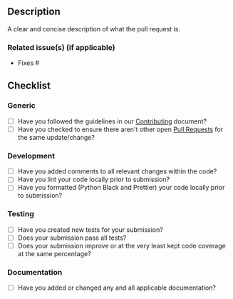 ## Description

A clear and concise description of what the pull request is.

### Related issue(s) (if applicable)

- Fixes #

## Checklist

### Generic

- [ ] Have you followed the guidelines in our [Contributing](https://github.com/servian/aws-auto-cleanup/blob/master/CONTRIBUTING.md) document?
- [ ] Have you checked to ensure there aren't other open [Pull Requests](https://github.com/servian/aws-auto-cleanup/pulls) for the same update/change?

### Development

- [ ] Have you added comments to all relevant changes within the code?
- [ ] Have you lint your code locally prior to submission?
- [ ] Have you formatted (Python Black and Prettier) your code locally prior to submission?

### Testing

- [ ] Have you created new tests for your submission?
- [ ] Does your submission pass all tests?
- [ ] Does your submission improve or at the very least kept code coverage at the same percentage?

### Documentation

- [ ] Have you added or changed any and all applicable documentation?
